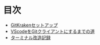 # 目次
 
  - [GitKrakenセットアップ](gitkraken.md)  
  - [VScodeをGitクライアントにするまでの道](VScode.md)
  - [ターミナル改造記録](terminal.md)
  
